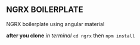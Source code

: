 ## NGRX BOILERPLATE

NGRX boilerplate using angular material

**after you clone**
_in terminal_
`cd ngrx` then `npm install`
